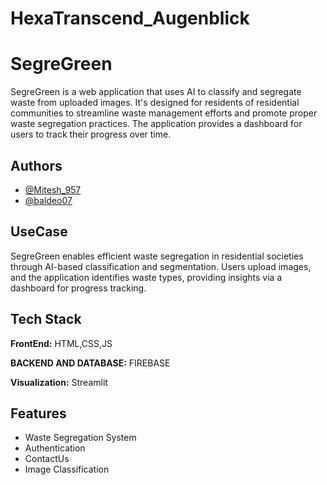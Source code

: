 # HexaTranscend_Augenblick
# SegreGreen

SegreGreen is a web application that uses AI to classify and segregate waste from uploaded images. It's designed for residents of residential communities to streamline waste management efforts and promote proper waste segregation practices. The application provides a dashboard for users to track their progress over time.

## Authors

- [@Mitesh_957](https://github.com/Mitesh957)
- [@baldeo07](https://github.com/baldeo07)

## UseCase

SegreGreen enables efficient waste segregation in residential societies through AI-based classification and segmentation. Users upload images, and the application identifies waste types, providing insights via a dashboard for progress tracking.

## Tech Stack

**FrontEnd:** HTML,CSS,JS

**BACKEND AND DATABASE:** FIREBASE

**Visualization:** Streamlit

## Features

- Waste Segregation System
- Authentication
- ContactUs
- Image Classification
